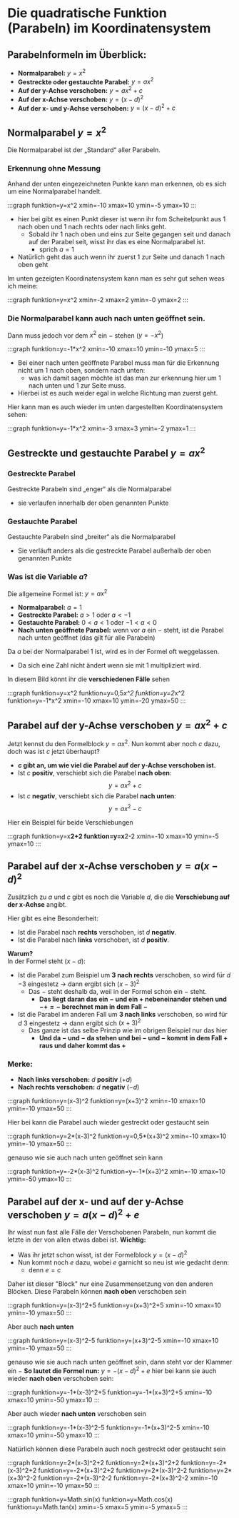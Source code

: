 # Die quadratische Funktion (Parabeln) im Koordinatensystem

## Parabelnformeln im Überblick:

- **Normalparabel:** $y = x^2$
- **Gestreckte oder gestauchte Parabel:** $y = ax^2$
- **Auf der y-Achse verschoben:** $y = ax^2 + c$
- **Auf der x-Achse verschoben:** $y = (x - d)^2$
- **Auf der x- und y-Achse verschoben:** $y = (x - d)^2 + c$

## Normalparabel $y = x^2$

Die Normalparabel ist der „Standard“ aller Parabeln.

### Erkennung ohne Messung
Anhand der unten eingezeichneten Punkte kann man erkennen, ob es sich um eine Normalparabel handelt. 


:::graph
funktion=y=x^2
xmin=-10
xmax=10
ymin=-5
ymax=10
:::


- hier bei gibt es einen Punkt dieser ist wenn ihr fom Scheitelpunkt aus 1 nach oben und 1 nach rechts oder nach links geht. 
  - Sobald ihr 1 nach oben und eins zur Seite  gegangen seit und danach auf der Parabel seit, wisst ihr das es eine Normalparabel ist.
    - sprich $a = 1$
- Natürlich geht das auch wenn ihr zuerst 1 zur Seite und danach 1 nach oben geht 

Im unten gezeigten Koordinatensystem kann man es sehr gut sehen weas ich meine:


:::graph
funktion=y=x^2
xmin=-2
xmax=2
ymin=-0
ymax=2
:::


### Die Normalparabel kann auch nach unten geöffnet sein.

Dann muss jedoch vor dem $x^2$ ein $-$ stehen ($y=-x^2$)

:::graph
funktion=y=-1*x^2
xmin=-10
xmax=10
ymin=-10
ymax=5
:::

- Bei einer nach unten geöffnete Parabel muss man für die Erkennung nicht um 1 nach oben, sondern nach unten: 
  - was ich damit sagen möchte ist das man zur erkennung hier um 1 nach unten und 1 zur Seite muss.
- Hierbei ist es auch weider egal in welche Richtung man zuerst geht.

Hier kann man es auch wieder im unten dargestellten Koordinatensystem sehen:

:::graph
funktion=y=-1*x^2
xmin=-3
xmax=3
ymin=-2
ymax=1
:::


## Gestreckte und gestauchte Parabel $y = ax^2$

### Gestreckte Parabel
Gestreckte Parabeln sind „enger“ als die Normalparabel
- sie verlaufen innerhalb der oben genannten Punkte 


### Gestauchte Parabel
Gestauchte Parabeln sind „breiter“ als die Normalparabel
- Sie verläuft anders als die gestreckte Parabel außerhalb der oben genannten Punkte 



### Was ist die Variable $a$?
Die allgemeine Formel ist:
$y = ax^2$



- **Normalparabel:** $a = 1$
- **Gestreckte Parabel:** $a > 1$ oder $a < -1$
- **Gestauchte Parabel:** $0 < a < 1$ oder $-1 < a < 0$
- **Nach unten geöffnete Parabel:** wenn vor $a$ ein $-$ steht, ist die Parabel nach unten geöffnet (das gilt für alle Parabeln)

Da $a$ bei der Normalparabel $1$ ist, wird es in der Formel oft weggelassen. 
- Da sich eine Zahl nicht ändert wenn sie mit $1$ multipliziert wird.

In diesem Bild könnt ihr die **verschiedenen Fälle** sehen 

:::graph
funktion=y=x^2
funktion=y=0,5*x^2
funktion=y=2*x^2
funktion=y=-1*x^2 
xmin=-10
xmax=10
ymin=-20
ymax=50
:::


## Parabel auf der y-Achse verschoben $y = ax^2 + c$

Jetzt kennst du den Formelblock $y = ax^2$. Nun kommt aber noch $c$ dazu, doch was ist $c$ jetzt überhaupt?

- **$c$ gibt an, um wie viel die Parabel auf der y-Achse verschoben ist.**
- Ist $c$ **positiv**, verschiebt sich die Parabel **nach oben**:  
  $$ y = ax^2 + c $$
- Ist $c$ **negativ**, verschiebt sich die Parabel **nach unten**:  
  $$ y = ax^2 - c $$

Hier ein Beispiel für beide Verschiebungen

:::graph
funktion=y=x**2+2
funktion=y=x**2-2
xmin=-10
xmax=10
ymin=-5
ymax=10
:::


## Parabel auf der x-Achse verschoben $y = a(x - d)^2$

Zusätzlich zu $a$ und $c$ gibt es noch die Variable $d$, die die **Verschiebung auf der x-Achse** angibt.

Hier gibt es eine Besonderheit:

- Ist die Parabel nach **rechts** verschoben, ist $d$ **negativ**.
- Ist die Parabel nach **links** verschoben, ist $d$ **positiv**.

**Warum?**  
In der Formel steht $(x - d)$:
- Ist die Parabel zum Beispiel um **$3$ nach rechts** verschoben, so wird für $d$ $-3$ eingestetz → dann ergibt sich $(x - 3)^2$  
  - Das $-$ steht deshalb da, weil in der Formel schon ein $-$ steht. 
    - **Das liegt daran das ein $-$ und ein $+$ nebeneinander stehen und $-+=-$ berechnet man in dem Fall $-$**
- Ist die Parabel im anderen Fall um **$3$ nach links** verschoben, so wird für $d$ $3$ eingestetz → dann ergibt sich $(x + 3)^2$ 
  - Das ganze ist das selbe Prinzip wie im obrigen Beispiel nur das hier 
    - **Und da $-$ und $-$ da stehen und bei $-$ und $-$ kommt in dem Fall $+$ raus und daher kommt das $+$**

### Merke:
- **Nach links verschoben:** $d$ **positiv** $(+d)$
- **Nach rechts verschoben:** $d$ **negativ** $(-d)$

:::graph
funktion=y=(x-3)^2
funktion=y=(x+3)^2
xmin=-10
xmax=10
ymin=-10
ymax=50
:::

Hier bei kann die Parabel auch wieder gestreckt oder gestaucht sein


:::graph
funktion=y=2*(x-3)^2
funktion=y=0,5*(x+3)^2
xmin=-10
xmax=10
ymin=-10
ymax=50
:::


genauso wie sie auch nach unten geöffnet sein kann


:::graph
funktion=y=-2*(x-3)^2
funktion=y=-1*(x+3)^2
xmin=-10
xmax=10
ymin=-50
ymax=10
:::


## Parabel auf der x- und auf der y-Achse verschoben $y=a(x-d)^2+e$

Ihr wisst nun fast alle Fälle der Verschobenen Parabeln, nun kommt die letzte in der von allen etwas dabei ist.
**Wichtig:**
- Was ihr jetzt schon wisst, ist der Formelblock $y=(x-d)^2$ 
- Nun kommt noch $e$ dazu, wobei $e$ garnicht so neu ist wie gedacht denn:
  - denn $e=c$

Daher ist dieser "Block" nur eine Zusammensetzung von den anderen Blöcken.
Diese Parabeln können **nach oben** verschoben sein

:::graph
funktion=y=(x-3)^2+5
funktion=y=(x+3)^2+5
xmin=-10
xmax=10
ymin=-10
ymax=50
:::

Aber auch **nach unten**

:::graph
funktion=y=(x-3)^2-5
funktion=y=(x+3)^2-5
xmin=-10
xmax=10
ymin=-10
ymax=50
:::

genauso wie sie auch nach unten geöffnet sein, dann steht vor der Klammer ein $-$
**So lautet die Formel nun:** $y=-(x-d)^2+e$
hier bei kann sie auch wieder **nach oben** verschoben sein:

:::graph
funktion=y=-1*(x-3)^2+5
funktion=y=-1*(x+3)^2+5
xmin=-10
xmax=10
ymin=-50
ymax=10
:::

Aber auch wieder **nach unten** verschoben sein

:::graph
funktion=y=-1*(x-3)^2-5
funktion=y=-1*(x+3)^2-5
xmin=-10
xmax=10
ymin=-50
ymax=10
:::

Natürlich können diese Parabeln auch noch gestreckt oder gestaucht sein 


:::graph
funktion=y=2*(x-3)^2+2
funktion=y=2*(x+3)^2+2
funktion=y=-2*(x-3)^2+2
funktion=y=-2*(x+3)^2+2
funktion=y=2*(x-3)^2-2
funktion=y=2*(x+3)^2-2
funktion=y=-2*(x-3)^2-2
funktion=y=-2*(x+3)^2-2
xmin=-10
xmax=10
ymin=-10
ymax=50
:::



:::graph 
funktion=y=Math.sin(x)
funktion=y=Math.cos(x)
funktion=y=Math.tan(x)
xmin=-5
xmax=5
ymin=-5
ymax=5
:::
